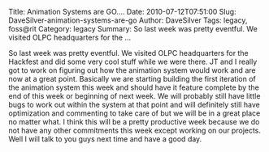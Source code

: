 Title: Animation Systems are GO....
Date: 2010-07-12T07:51:00
Slug: DaveSilver-animation-systems-are-go
Author: DaveSilver
Tags: legacy, foss@rit
Category: legacy
Summary: So last week was pretty eventful. We visited OLPC headquarters for the ... 

So last week was pretty eventful. We visited OLPC headquarters for the
Hackfest and did some very cool stuff while we were there. JT and I really got
to work on figuring out how the animation system would work and are now at a
great point. Basically we are starting building the first iteration of the
animation system this week and should have it feature complete by the end of
this week or beginning of next week. We will probably still have little bugs
to work out within the system at that point and will definitely still have
optimization and commenting to take care of but we will be in a great place no
matter what. I think this will be a pretty productive week because we do not
have any other commitments this week except working on our projects. Well I
will talk to you guys next time and have a good day.

